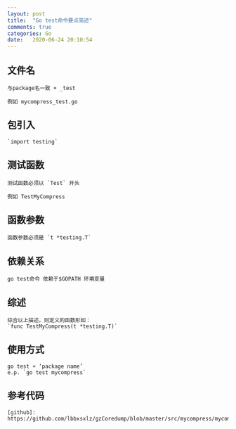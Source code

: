 ```yaml
---
layout: post
title:  "Go test命令要点简述"
comments: true
categories: Go
date:   2020-06-24 20:10:54
---
```


## 文件名
	与package名一致 + _test 
	
	例如 mycompress_test.go
	
## 包引入
	`import testing`

## 测试函数
	测试函数必须以 `Test` 开头
	
	例如 TestMyCompress

## 函数参数
	函数参数必须是 `t *testing.T` 
	
## 依赖关系
	go test命令 依赖于$GOPATH 环境变量
	
## 综述
	综合以上描述，则定义的函数形如：
	`func TestMyCompress(t *testing.T)` 

## 使用方式
	go test + ‘package name’
	e.p. `go test mycompress`

## 参考代码 
	[github]: https://github.com/lbbxsxlz/gzCoredump/blob/master/src/mycompress/mycompress_test.go
	